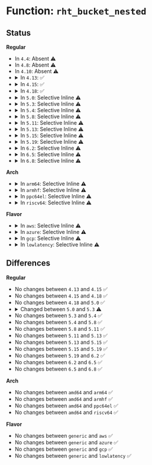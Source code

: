 # Function: <code>rht_bucket_nested</code>

## Status
<b>Regular</b>
<ul>
<li>
In <code>4.4</code>: Absent ⚠️
</li>
<li>
In <code>4.8</code>: Absent ⚠️
</li>
<li>
In <code>4.10</code>: Absent ⚠️
</li>
<li>
<details>
<summary>In <code>4.13</code>: ✅</summary>

```c
struct rhash_head **rht_bucket_nested(const struct bucket_table *tbl, unsigned int hash);
```

**Collision:** Unique Global

**Inline:** No

**Transformation:** False

**Instances:**

```
In lib/rhashtable.c (ffffffff8146aed0)
Location: lib/rhashtable.c:1090
Inline: False
Direct callers:
  - security/apparmor/apparmorfs.c:aa_write_access
  - lib/rhashtable.c:rhashtable_free_and_destroy
  - lib/rhashtable.c:rhashtable_walk_next
  - lib/rhashtable.c:rhashtable_lookup_one
  - lib/rhashtable.c:rht_deferred_worker
  - lib/rhashtable.c:rht_deferred_worker
  - net/netlink/af_netlink.c:netlink_release
  - net/netlink/af_netlink.c:__netlink_lookup
  - net/ipv4/ipmr.c:ipmr_rtm_getroute
  - net/ipv4/ipmr.c:ipmr_get_route
  - net/ipv4/ipmr.c:ip_mr_input
  - net/ipv4/ipmr.c:ipmr_compat_ioctl
  - net/ipv4/ipmr.c:ipmr_ioctl
  - net/ipv4/ipmr.c:mroute_clean_tables
  - net/ipv4/ipmr.c:ipmr_cache_find_parent
  - net/ipv4/ipmr.c:ipmr_cache_find_any
  - net/ipv4/ipmr.c:ipmr_cache_find_any_parent
  - net/ipv6/seg6_hmac.c:seg6_hmac_info_del
  - net/ipv6/seg6_hmac.c:seg6_hmac_info_del
  - net/ipv6/seg6_hmac.c:seg6_hmac_info_lookup
```
**Symbols:**

```
ffffffff8146aed0-ffffffff8146af31: rht_bucket_nested (STB_GLOBAL)
```
</details>
</li>
<li>
<details>
<summary>In <code>4.15</code>: ✅</summary>

```c
struct rhash_head **rht_bucket_nested(const struct bucket_table *tbl, unsigned int hash);
```

**Collision:** Unique Global

**Inline:** No

**Transformation:** False

**Instances:**

```
In lib/rhashtable.c (ffffffff814971b0)
Location: lib/rhashtable.c:1093
Inline: False
Direct callers:
  - ipc/util.c:ipcget
  - security/apparmor/apparmorfs.c:aa_write_access
  - lib/rhashtable.c:rhashtable_free_and_destroy
  - lib/rhashtable.c:rhashtable_walk_next
  - lib/rhashtable.c:rhashtable_lookup_one
  - lib/rhashtable.c:rht_deferred_worker
  - lib/rhashtable.c:rht_deferred_worker
  - net/sched/act_api.c:tcf_action_egdev_lookup
  - net/netlink/af_netlink.c:netlink_release
  - net/netlink/af_netlink.c:__netlink_lookup
  - net/ipv4/ipmr.c:ipmr_rtm_getroute
  - net/ipv4/ipmr.c:ipmr_get_route
  - net/ipv4/ipmr.c:ip_mr_input
  - net/ipv4/ipmr.c:ipmr_compat_ioctl
  - net/ipv4/ipmr.c:ipmr_ioctl
  - net/ipv4/ipmr.c:mroute_clean_tables
  - net/ipv4/ipmr.c:ipmr_cache_find_parent
  - net/ipv4/ipmr.c:ipmr_cache_find_any
  - net/ipv4/ipmr.c:ipmr_cache_find_any_parent
  - net/ipv6/seg6_hmac.c:seg6_hmac_info_del
  - net/ipv6/seg6_hmac.c:seg6_hmac_info_del
  - net/ipv6/seg6_hmac.c:seg6_hmac_info_lookup
```
**Symbols:**

```
ffffffff814971b0-ffffffff81497211: rht_bucket_nested (STB_GLOBAL)
```
</details>
</li>
<li>
<details>
<summary>In <code>4.18</code>: ✅</summary>

```c
struct rhash_head **rht_bucket_nested(const struct bucket_table *tbl, unsigned int hash);
```

**Collision:** Unique Global

**Inline:** No

**Transformation:** False

**Instances:**

```
In lib/rhashtable.c (ffffffff814cc170)
Location: lib/rhashtable.c:1191
Inline: False
Direct callers:
  - ipc/util.c:ipcget
  - ipc/util.c:ipc_set_key_private
  - ipc/util.c:ipc_rmid
  - security/apparmor/apparmorfs.c:aa_write_access
  - lib/rhashtable.c:rhashtable_free_and_destroy
  - lib/rhashtable.c:__rhashtable_walk_find_next
  - lib/rhashtable.c:rhashtable_walk_start_check
  - lib/rhashtable.c:rhashtable_walk_start_check
  - lib/rhashtable.c:rhashtable_lookup_one
  - lib/rhashtable.c:rht_deferred_worker
  - lib/rhashtable.c:rht_deferred_worker
  - net/core/xdp.c:__xdp_return
  - net/core/xdp.c:__xdp_return
  - net/core/xdp.c:xdp_rxq_info_unreg
  - net/core/xdp.c:xdp_rxq_info_unreg
  - net/sched/act_api.c:tcf_action_egdev_lookup
  - net/netlink/af_netlink.c:netlink_release
  - net/netlink/af_netlink.c:__netlink_lookup
  - net/ipv4/inet_fragment.c:inet_frag_kill
  - net/ipv4/ipmr.c:mroute_clean_tables
  - net/ipv4/ipmr_base.c:mr_mfc_find_any
  - net/ipv4/ipmr_base.c:mr_mfc_find_any_parent
  - net/ipv4/ipmr_base.c:mr_mfc_find_parent
  - net/ipv6/ip6mr.c:mroute_clean_tables
  - net/ipv6/seg6_hmac.c:seg6_hmac_info_del
  - net/ipv6/seg6_hmac.c:seg6_hmac_info_del
  - net/ipv6/seg6_hmac.c:seg6_hmac_info_lookup
```
**Symbols:**

```
ffffffff814cc170-ffffffff814cc1cc: rht_bucket_nested (STB_GLOBAL)
```
</details>
</li>
<li>
<details>
<summary>In <code>5.0</code>: Selective Inline ⚠️</summary>

```c
struct rhash_head **rht_bucket_nested(const struct bucket_table *tbl, unsigned int hash);
```

**Collision:** Unique Global

**Inline:** Selective

**Transformation:** False

**Instances:**

```
In lib/rhashtable.c (ffffffff814e0890)
Location: lib/rhashtable.c:1182
Inline: True
Direct callers:
  - kernel/bpf/offload.c:bpf_offload_dev_netdev_unregister
  - kernel/bpf/offload.c:bpf_offload_dev_netdev_unregister
  - kernel/bpf/offload.c:bpf_offload_find_netdev
  - ipc/util.c:ipcget
  - ipc/util.c:ipc_set_key_private
  - ipc/util.c:ipc_rmid
  - security/apparmor/apparmorfs.c:aa_write_access
  - lib/rhashtable.c:rhashtable_free_and_destroy
  - lib/rhashtable.c:__rhashtable_walk_find_next
  - lib/rhashtable.c:rhashtable_walk_start_check
  - lib/rhashtable.c:rhashtable_walk_start_check
  - lib/rhashtable.c:rhashtable_lookup_one
  - lib/rhashtable.c:rht_deferred_worker
  - lib/rhashtable.c:rht_deferred_worker
  - net/core/xdp.c:__xdp_return
  - net/core/xdp.c:__xdp_return
  - net/core/xdp.c:xdp_rxq_info_unreg_mem_model
  - net/core/xdp.c:xdp_rxq_info_unreg_mem_model
  - net/sched/cls_api.c:tc_indr_block_dev_lookup
  - net/netlink/af_netlink.c:netlink_release
  - net/netlink/af_netlink.c:__netlink_lookup
  - net/ipv4/inet_fragment.c:inet_frag_kill
  - net/ipv4/ipmr.c:mroute_clean_tables
  - net/ipv4/ipmr_base.c:mr_mfc_find_any
  - net/ipv4/ipmr_base.c:mr_mfc_find_any_parent
  - net/ipv4/ipmr_base.c:mr_mfc_find_parent
  - net/xfrm/xfrm_policy.c:xfrm_policy_bysel_ctx
  - net/xfrm/xfrm_policy.c:__xfrm_policy_inexact_prune_bin
  - net/xfrm/xfrm_policy.c:xfrm_policy_inexact_alloc_bin
  - net/ipv6/ip6mr.c:mroute_clean_tables
  - net/ipv6/seg6_hmac.c:seg6_hmac_info_del
  - net/ipv6/seg6_hmac.c:seg6_hmac_info_del
  - net/ipv6/seg6_hmac.c:seg6_hmac_info_lookup
```
**Symbols:**

```
ffffffff814e0890-ffffffff814e090a: rht_bucket_nested (STB_GLOBAL)
```
</details>
</li>
<li>
<details>
<summary>In <code>5.3</code>: Selective Inline ⚠️</summary>

```c
struct rhash_lock_head **rht_bucket_nested(const struct bucket_table *tbl, unsigned int hash);
```

**Collision:** Unique Global

**Inline:** Selective

**Transformation:** False

**Instances:**

```
In lib/rhashtable.c (ffffffff8150c9b2)
Location: lib/rhashtable.c:1196
Inline: True
Inline callers:
  - lib/rhashtable.c:rhashtable_free_and_destroy
  - lib/rhashtable.c:__rhashtable_walk_find_next
  - lib/rhashtable.c:rhashtable_walk_start_check
  - lib/rhashtable.c:rhashtable_walk_start_check
Direct callers:
  - kernel/bpf/offload.c:bpf_offload_dev_netdev_unregister
  - kernel/bpf/offload.c:bpf_offload_find_netdev
  - ipc/util.c:ipcget
  - net/core/xdp.c:__xdp_release_frame
  - net/core/xdp.c:__xdp_return
  - net/core/xdp.c:__xdp_return
  - net/core/xdp.c:xdp_rxq_info_unreg_mem_model
  - net/core/xdp.c:__mem_id_disconnect
  - net/sched/cls_api.c:tc_indr_block_dev_lookup
  - net/netlink/af_netlink.c:__netlink_lookup
  - net/ipv4/ipmr_base.c:mr_mfc_find_any
  - net/ipv4/ipmr_base.c:mr_mfc_find_any_parent
  - net/ipv4/ipmr_base.c:mr_mfc_find_parent
  - net/xfrm/xfrm_policy.c:xfrm_policy_bysel_ctx
  - net/xfrm/xfrm_policy.c:xfrm_policy_inexact_alloc_bin
  - net/ipv6/seg6_hmac.c:seg6_hmac_info_del
  - net/ipv6/seg6_hmac.c:seg6_hmac_info_lookup
```
**Symbols:**

```
ffffffff8150c7a0-ffffffff8150c7b9: rht_bucket_nested (STB_GLOBAL)
```
</details>
</li>
<li>
<details>
<summary>In <code>5.4</code>: Selective Inline ⚠️</summary>

```c
struct rhash_lock_head **rht_bucket_nested(const struct bucket_table *tbl, unsigned int hash);
```

**Collision:** Unique Global

**Inline:** Selective

**Transformation:** False

**Instances:**

```
In lib/rhashtable.c (ffffffff8152a802)
Location: lib/rhashtable.c:1196
Inline: True
Inline callers:
  - lib/rhashtable.c:rhashtable_free_and_destroy
  - lib/rhashtable.c:__rhashtable_walk_find_next
  - lib/rhashtable.c:rhashtable_walk_start_check
  - lib/rhashtable.c:rhashtable_walk_start_check
Direct callers:
  - kernel/bpf/offload.c:bpf_offload_dev_netdev_unregister
  - kernel/bpf/offload.c:bpf_offload_find_netdev
  - ipc/util.c:ipcget
  - net/core/xdp.c:__xdp_release_frame
  - net/core/xdp.c:__xdp_return
  - net/core/xdp.c:__xdp_return
  - net/core/xdp.c:xdp_rxq_info_unreg_mem_model
  - net/core/xdp.c:mem_id_disconnect
  - net/core/flow_offload.c:flow_indr_block_dev_lookup
  - net/netlink/af_netlink.c:__netlink_lookup
  - net/ipv4/ipmr_base.c:mr_mfc_find_any
  - net/ipv4/ipmr_base.c:mr_mfc_find_any_parent
  - net/ipv4/ipmr_base.c:mr_mfc_find_parent
  - net/xfrm/xfrm_policy.c:xfrm_policy_bysel_ctx
  - net/xfrm/xfrm_policy.c:xfrm_policy_inexact_alloc_bin
  - net/ipv6/seg6_hmac.c:seg6_hmac_info_del
  - net/ipv6/seg6_hmac.c:seg6_hmac_info_lookup
```
**Symbols:**

```
ffffffff8152a5f0-ffffffff8152a609: rht_bucket_nested (STB_GLOBAL)
```
</details>
</li>
<li>
<details>
<summary>In <code>5.8</code>: Selective Inline ⚠️</summary>

```c
struct rhash_lock_head **rht_bucket_nested(const struct bucket_table *tbl, unsigned int hash);
```

**Collision:** Unique Global

**Inline:** Selective

**Transformation:** False

**Instances:**

```
In lib/rhashtable.c (ffffffff8158ef6d)
Location: lib/rhashtable.c:1203
Inline: True
Inline callers:
  - lib/rhashtable.c:__rhashtable_walk_find_next
  - lib/rhashtable.c:rhashtable_walk_start_check
  - lib/rhashtable.c:rhashtable_walk_start_check
Direct callers:
  - ipc/util.c:ipc_findkey
  - net/core/xdp.c:__xdp_release_frame
  - net/netlink/af_netlink.c:__netlink_lookup
  - net/ipv4/ipmr_base.c:__rhashtable_lookup
  - net/xfrm/xfrm_policy.c:xfrm_policy_inexact_lookup_rcu
  - net/xfrm/xfrm_policy.c:xfrm_policy_inexact_alloc_bin
  - net/ipv6/seg6_hmac.c:seg6_hmac_info_del
  - net/ipv6/seg6_hmac.c:seg6_hmac_info_lookup
```
**Symbols:**

```
ffffffff8158df30-ffffffff8158df49: rht_bucket_nested (STB_GLOBAL)
```
</details>
</li>
<li>
<details>
<summary>In <code>5.11</code>: Selective Inline ⚠️</summary>

```c
struct rhash_lock_head **rht_bucket_nested(const struct bucket_table *tbl, unsigned int hash);
```

**Collision:** Unique Global

**Inline:** Selective

**Transformation:** False

**Instances:**

```
In lib/rhashtable.c (ffffffff815abadd)
Location: lib/rhashtable.c:1203
Inline: True
Inline callers:
  - lib/rhashtable.c:__rhashtable_walk_find_next
  - lib/rhashtable.c:rhashtable_walk_start_check
  - lib/rhashtable.c:rhashtable_walk_start_check
Direct callers:
  - kernel/bpf/offload.c:bpf_offload_find_netdev
  - ipc/util.c:ipc_findkey
  - net/netlink/af_netlink.c:__netlink_lookup
  - net/ipv4/ipmr_base.c:__rhashtable_lookup
  - net/xfrm/xfrm_policy.c:xfrm_policy_inexact_lookup
  - net/xfrm/xfrm_policy.c:xfrm_policy_inexact_alloc_bin
  - net/ipv6/seg6_hmac.c:seg6_hmac_info_del
  - net/ipv6/seg6_hmac.c:seg6_hmac_info_lookup
```
**Symbols:**

```
ffffffff815aaac0-ffffffff815aaad9: rht_bucket_nested (STB_GLOBAL)
```
</details>
</li>
<li>
<details>
<summary>In <code>5.13</code>: Selective Inline ⚠️</summary>

```c
struct rhash_lock_head **rht_bucket_nested(const struct bucket_table *tbl, unsigned int hash);
```

**Collision:** Unique Global

**Inline:** Selective

**Transformation:** False

**Instances:**

```
In lib/rhashtable.c (ffffffff815b5fc4)
Location: lib/rhashtable.c:1203
Inline: True
Inline callers:
  - lib/rhashtable.c:__rhashtable_walk_find_next
  - lib/rhashtable.c:rhashtable_walk_start_check
  - lib/rhashtable.c:rhashtable_walk_start_check
Direct callers:
  - kernel/bpf/offload.c:bpf_offload_find_netdev
  - ipc/util.c:ipc_findkey
  - net/netlink/af_netlink.c:__netlink_lookup
  - net/ipv4/ipmr_base.c:__rhashtable_lookup
  - net/xfrm/xfrm_policy.c:xfrm_policy_inexact_lookup
  - net/xfrm/xfrm_policy.c:xfrm_policy_inexact_alloc_bin
  - net/ipv6/seg6_hmac.c:seg6_hmac_info_del
  - net/ipv6/seg6_hmac.c:seg6_hmac_info_lookup
```
**Symbols:**

```
ffffffff815b56e0-ffffffff815b56f9: rht_bucket_nested (STB_GLOBAL)
```
</details>
</li>
<li>
<details>
<summary>In <code>5.15</code>: Selective Inline ⚠️</summary>

```c
struct rhash_lock_head **rht_bucket_nested(const struct bucket_table *tbl, unsigned int hash);
```

**Collision:** Unique Global

**Inline:** Selective

**Transformation:** False

**Instances:**

```
In lib/rhashtable.c (ffffffff8161c471)
Location: lib/rhashtable.c:1203
Inline: True
Inline callers:
  - lib/rhashtable.c:__rhashtable_walk_find_next
  - lib/rhashtable.c:rhashtable_walk_start_check
  - lib/rhashtable.c:rhashtable_walk_start_check
Direct callers:
  - kernel/bpf/offload.c:bpf_offload_find_netdev
  - ipc/util.c:ipc_findkey
  - net/netlink/af_netlink.c:__netlink_lookup
  - net/ipv4/ipmr_base.c:__rhashtable_lookup
  - net/xfrm/xfrm_policy.c:xfrm_policy_inexact_lookup
  - net/xfrm/xfrm_policy.c:xfrm_policy_inexact_alloc_bin
  - net/ipv6/ioam6.c:ioam6_namespace
  - net/ipv6/ioam6.c:ioam6_genl_ns_set_schema
  - net/ipv6/ioam6.c:ioam6_genl_delsc
  - net/ipv6/ioam6.c:ioam6_genl_delns
  - net/ipv6/seg6_hmac.c:seg6_hmac_info_del
  - net/ipv6/seg6_hmac.c:seg6_hmac_info_lookup
```
**Symbols:**

```
ffffffff8161bb40-ffffffff8161bb59: rht_bucket_nested (STB_GLOBAL)
```
</details>
</li>
<li>
<details>
<summary>In <code>5.19</code>: Selective Inline ⚠️</summary>

```c
struct rhash_lock_head **rht_bucket_nested(const struct bucket_table *tbl, unsigned int hash);
```

**Collision:** Unique Global

**Inline:** Selective

**Transformation:** False

**Instances:**

```
In lib/rhashtable.c (ffffffff816e9c0f)
Location: lib/rhashtable.c:1203
Inline: True
Inline callers:
  - lib/rhashtable.c:__rhashtable_walk_find_next
  - lib/rhashtable.c:rhashtable_walk_start_check
  - lib/rhashtable.c:rhashtable_walk_start_check
Direct callers:
  - kernel/bpf/offload.c:bpf_offload_dev_netdev_unregister
  - kernel/bpf/offload.c:bpf_offload_find_netdev
  - ipc/util.c:ipc_findkey
  - net/core/xdp.c:__xdp_release_frame
  - net/core/xdp.c:__xdp_return
  - net/core/xdp.c:xdp_unreg_mem_model
  - net/ipv4/inet_fragment.c:inet_frag_find
  - net/xfrm/xfrm_policy.c:xfrm_policy_bysel_ctx
  - net/xfrm/xfrm_policy.c:xfrm_policy_inexact_alloc_bin
  - net/ipv6/ioam6.c:ioam6_namespace
  - net/ipv6/ioam6.c:ioam6_genl_ns_set_schema
  - net/ipv6/ioam6.c:ioam6_genl_ns_set_schema
  - net/ipv6/ioam6.c:ioam6_genl_delsc
  - net/ipv6/ioam6.c:ioam6_genl_addsc
  - net/ipv6/ioam6.c:ioam6_genl_delns
  - net/ipv6/ioam6.c:ioam6_genl_addns
  - net/ipv6/seg6_hmac.c:seg6_hmac_info_del
  - net/ipv6/seg6_hmac.c:seg6_hmac_info_lookup
```
**Symbols:**

```
ffffffff816e94d0-ffffffff816e94f3: rht_bucket_nested (STB_GLOBAL)
```
</details>
</li>
<li>
<details>
<summary>In <code>6.2</code>: Selective Inline ⚠️</summary>

```c
struct rhash_lock_head **rht_bucket_nested(const struct bucket_table *tbl, unsigned int hash);
```

**Collision:** Unique Global

**Inline:** Selective

**Transformation:** False

**Instances:**

```
In lib/rhashtable.c (ffffffff817d9dcf)
Location: lib/rhashtable.c:1207
Inline: True
Inline callers:
  - lib/rhashtable.c:__rhashtable_walk_find_next
  - lib/rhashtable.c:rhashtable_walk_start_check
  - lib/rhashtable.c:rhashtable_walk_start_check
Direct callers:
  - kernel/bpf/offload.c:bpf_offload_find_netdev
  - ipc/util.c:ipc_findkey
  - net/ipv4/inet_fragment.c:inet_frag_find
  - net/xfrm/xfrm_policy.c:xfrm_policy_bysel_ctx
  - net/xfrm/xfrm_policy.c:xfrm_policy_inexact_alloc_bin
  - net/ipv6/ioam6.c:ioam6_namespace
  - net/ipv6/ioam6.c:ioam6_genl_ns_set_schema
  - net/ipv6/ioam6.c:ioam6_genl_ns_set_schema
  - net/ipv6/ioam6.c:ioam6_genl_delsc
  - net/ipv6/ioam6.c:ioam6_genl_addsc
  - net/ipv6/ioam6.c:ioam6_genl_delns
  - net/ipv6/ioam6.c:ioam6_genl_addns
  - net/ipv6/seg6_hmac.c:seg6_hmac_info_del
  - net/ipv6/seg6_hmac.c:seg6_hmac_info_lookup
```
**Symbols:**

```
ffffffff817d9620-ffffffff817d9643: rht_bucket_nested (STB_GLOBAL)
```
</details>
</li>
<li>
<details>
<summary>In <code>6.5</code>: Selective Inline ⚠️</summary>

```c
struct rhash_lock_head **rht_bucket_nested(const struct bucket_table *tbl, unsigned int hash);
```

**Collision:** Unique Global

**Inline:** Selective

**Transformation:** False

**Instances:**

```
In lib/rhashtable.c (ffffffff8181914f)
Location: lib/rhashtable.c:1207
Inline: True
Inline callers:
  - lib/rhashtable.c:__rhashtable_walk_find_next
  - lib/rhashtable.c:rhashtable_walk_start_check
  - lib/rhashtable.c:rhashtable_walk_start_check
Direct callers:
  - kernel/bpf/offload.c:__bpf_offload_dev_netdev_unregister
  - kernel/bpf/offload.c:bpf_offload_find_netdev
  - ipc/util.c:ipc_findkey
  - net/core/xdp.c:xdp_unreg_mem_model
  - net/ipv4/inet_fragment.c:inet_frag_find
  - net/xfrm/xfrm_policy.c:xfrm_policy_bysel_ctx
  - net/xfrm/xfrm_policy.c:xfrm_policy_inexact_alloc_bin
  - net/ipv6/ioam6.c:ioam6_namespace
  - net/ipv6/ioam6.c:ioam6_genl_ns_set_schema
  - net/ipv6/ioam6.c:ioam6_genl_ns_set_schema
  - net/ipv6/ioam6.c:ioam6_genl_delsc
  - net/ipv6/ioam6.c:ioam6_genl_addsc
  - net/ipv6/ioam6.c:ioam6_genl_delns
  - net/ipv6/ioam6.c:ioam6_genl_addns
  - net/ipv6/seg6_hmac.c:seg6_hmac_info_del
  - net/ipv6/seg6_hmac.c:seg6_hmac_info_lookup
  - net/handshake/request.c:handshake_req_hash_lookup
```
**Symbols:**

```
ffffffff81818820-ffffffff81818843: rht_bucket_nested (STB_GLOBAL)
```
</details>
</li>
<li>
<details>
<summary>In <code>6.8</code>: Selective Inline ⚠️</summary>

```c
struct rhash_lock_head **rht_bucket_nested(const struct bucket_table *tbl, unsigned int hash);
```

**Collision:** Unique Global

**Inline:** Selective

**Transformation:** False

**Instances:**

```
In lib/rhashtable.c (ffffffff8185e49f)
Location: lib/rhashtable.c:1207
Inline: True
Inline callers:
  - lib/rhashtable.c:__rhashtable_walk_find_next
  - lib/rhashtable.c:rhashtable_walk_start_check
  - lib/rhashtable.c:rhashtable_walk_start_check
Direct callers:
  - kernel/bpf/offload.c:__bpf_offload_dev_netdev_unregister
  - kernel/bpf/offload.c:bpf_offload_find_netdev
  - ipc/util.c:ipc_findkey
  - net/core/xdp.c:xdp_unreg_mem_model
  - net/ipv4/inet_fragment.c:inet_frag_find
  - net/xfrm/xfrm_policy.c:xfrm_policy_inexact_lookup
  - net/xfrm/xfrm_policy.c:xfrm_policy_inexact_alloc_bin
  - net/ipv6/ioam6.c:ioam6_namespace
  - net/ipv6/ioam6.c:ioam6_genl_ns_set_schema
  - net/ipv6/ioam6.c:ioam6_genl_ns_set_schema
  - net/ipv6/ioam6.c:ioam6_genl_delsc
  - net/ipv6/ioam6.c:ioam6_genl_addsc
  - net/ipv6/ioam6.c:ioam6_genl_delns
  - net/ipv6/ioam6.c:ioam6_genl_addns
  - net/ipv6/seg6_hmac.c:seg6_hmac_info_del
  - net/ipv6/seg6_hmac.c:seg6_hmac_info_lookup
  - net/handshake/request.c:handshake_req_hash_lookup
```
**Symbols:**

```
ffffffff8185db20-ffffffff8185db43: rht_bucket_nested (STB_GLOBAL)
```
</details>
</li>
</ul>
<b>Arch</b>
<ul>
<li>
<details>
<summary>In <code>arm64</code>: Selective Inline ⚠️</summary>

```c
struct rhash_lock_head **rht_bucket_nested(const struct bucket_table *tbl, unsigned int hash);
```

**Collision:** Unique Global

**Inline:** Selective

**Transformation:** False

**Instances:**

```
In lib/rhashtable.c (ffff800010636960)
Location: lib/rhashtable.c:1196
Inline: True
Inline callers:
  - lib/rhashtable.c:rhashtable_free_and_destroy
  - lib/rhashtable.c:__rhashtable_walk_find_next
  - lib/rhashtable.c:rhashtable_walk_start_check
  - lib/rhashtable.c:rhashtable_walk_start_check
Direct callers:
  - kernel/bpf/offload.c:bpf_offload_find_netdev
  - ipc/util.c:ipcget
  - net/core/xdp.c:__xdp_release_frame
  - net/core/xdp.c:__xdp_return
  - net/core/xdp.c:__xdp_return
  - net/core/xdp.c:xdp_rxq_info_unreg_mem_model
  - net/core/xdp.c:mem_id_disconnect
  - net/core/flow_offload.c:flow_indr_block_dev_lookup
  - net/netlink/af_netlink.c:__netlink_lookup
  - net/ipv4/ipmr_base.c:mr_mfc_find_any
  - net/ipv4/ipmr_base.c:mr_mfc_find_any_parent
  - net/ipv4/ipmr_base.c:mr_mfc_find_parent
  - net/xfrm/xfrm_policy.c:xfrm_policy_bysel_ctx
  - net/xfrm/xfrm_policy.c:xfrm_policy_inexact_alloc_bin
  - net/ipv6/seg6_hmac.c:seg6_hmac_info_lookup
```
**Symbols:**

```
ffff800010635a70-ffff800010635a94: rht_bucket_nested (STB_GLOBAL)
```
</details>
</li>
<li>
<details>
<summary>In <code>armhf</code>: Selective Inline ⚠️</summary>

```c
struct rhash_lock_head **rht_bucket_nested(const struct bucket_table *tbl, unsigned int hash);
```

**Collision:** Unique Global

**Inline:** Selective

**Transformation:** False

**Instances:**

```
In lib/rhashtable.c (c07dc61c)
Location: lib/rhashtable.c:1196
Inline: True
Inline callers:
  - lib/rhashtable.c:rhashtable_free_and_destroy
  - lib/rhashtable.c:__rhashtable_walk_find_next
  - lib/rhashtable.c:rhashtable_walk_start_check
  - lib/rhashtable.c:rhashtable_walk_start_check
Direct callers:
  - kernel/bpf/offload.c:bpf_offload_dev_netdev_unregister
  - kernel/bpf/offload.c:bpf_offload_find_netdev
  - ipc/util.c:ipcget
  - net/core/xdp.c:__xdp_release_frame
  - net/core/xdp.c:mem_id_disconnect
  - net/core/flow_offload.c:flow_indr_block_call
  - net/core/flow_offload.c:__flow_indr_block_cb_unregister
  - net/core/flow_offload.c:__flow_indr_block_cb_register
  - net/netlink/af_netlink.c:netlink_autobind
  - net/netlink/af_netlink.c:netlink_lookup
  - net/ipv4/ipmr_base.c:mr_mfc_find_any
  - net/ipv4/ipmr_base.c:mr_mfc_find_any_parent
  - net/ipv4/ipmr_base.c:mr_mfc_find_parent
  - net/xfrm/xfrm_policy.c:xfrm_policy_inexact_lookup_rcu
  - net/xfrm/xfrm_policy.c:xfrm_policy_inexact_alloc_bin
```
**Symbols:**

```
c07db98c-c07db9b0: rht_bucket_nested (STB_GLOBAL)
```
</details>
</li>
<li>
<details>
<summary>In <code>ppc64el</code>: Selective Inline ⚠️</summary>

```c
struct rhash_lock_head **rht_bucket_nested(const struct bucket_table *tbl, unsigned int hash);
```

**Collision:** Unique Global

**Inline:** Selective

**Transformation:** False

**Instances:**

```
In lib/rhashtable.c (c0000000007db860)
Location: lib/rhashtable.c:1196
Inline: True
Inline callers:
  - lib/rhashtable.c:rhashtable_free_and_destroy
  - lib/rhashtable.c:__rhashtable_walk_find_next
  - lib/rhashtable.c:rhashtable_walk_start_check
  - lib/rhashtable.c:rhashtable_walk_start_check
Direct callers:
  - kernel/bpf/offload.c:bpf_offload_find_netdev
  - ipc/util.c:ipcget
  - net/core/xdp.c:__xdp_release_frame
  - net/core/xdp.c:__xdp_return
  - net/core/xdp.c:__xdp_return
  - net/core/xdp.c:xdp_rxq_info_unreg_mem_model
  - net/core/xdp.c:mem_id_disconnect
  - net/core/flow_offload.c:flow_indr_block_dev_lookup
  - net/netlink/af_netlink.c:__netlink_lookup
  - net/ipv4/ipmr_base.c:mr_mfc_find_any
  - net/ipv4/ipmr_base.c:mr_mfc_find_any_parent
  - net/ipv4/ipmr_base.c:mr_mfc_find_parent
  - net/xfrm/xfrm_policy.c:xfrm_policy_bysel_ctx
  - net/xfrm/xfrm_policy.c:xfrm_policy_inexact_alloc_bin
  - net/ipv6/seg6_hmac.c:seg6_hmac_info_lookup
```
**Symbols:**

```
c0000000007db2d0-c0000000007db318: rht_bucket_nested (STB_GLOBAL)
```
</details>
</li>
<li>
<details>
<summary>In <code>riscv64</code>: Selective Inline ⚠️</summary>

```c
struct rhash_lock_head **rht_bucket_nested(const struct bucket_table *tbl, unsigned int hash);
```

**Collision:** Unique Global

**Inline:** Selective

**Transformation:** False

**Instances:**

```
In lib/rhashtable.c (ffffffe00046337c)
Location: lib/rhashtable.c:1196
Inline: True
Inline callers:
  - lib/rhashtable.c:rhashtable_free_and_destroy
  - lib/rhashtable.c:__rhashtable_walk_find_next
  - lib/rhashtable.c:rhashtable_walk_start_check
  - lib/rhashtable.c:rhashtable_walk_start_check
Direct callers:
  - kernel/bpf/offload.c:bpf_offload_find_netdev
  - ipc/util.c:ipcget
  - net/core/xdp.c:__xdp_release_frame
  - net/core/xdp.c:__xdp_return
  - net/core/xdp.c:__xdp_return
  - net/core/xdp.c:xdp_rxq_info_unreg_mem_model
  - net/core/xdp.c:mem_id_disconnect
  - net/core/flow_offload.c:flow_indr_block_dev_lookup
  - net/netlink/af_netlink.c:__netlink_lookup
  - net/ipv4/ipmr_base.c:mr_mfc_find_any
  - net/ipv4/ipmr_base.c:mr_mfc_find_any_parent
  - net/ipv4/ipmr_base.c:mr_mfc_find_parent
  - net/xfrm/xfrm_policy.c:xfrm_policy_bysel_ctx
  - net/xfrm/xfrm_policy.c:xfrm_policy_inexact_alloc_bin
  - net/ipv6/seg6_hmac.c:seg6_hmac_info_lookup
```
**Symbols:**

```
ffffffe000463234-ffffffe00046325e: rht_bucket_nested (STB_GLOBAL)
```
</details>
</li>
</ul>
<b>Flavor</b>
<ul>
<li>
<details>
<summary>In <code>aws</code>: Selective Inline ⚠️</summary>

```c
struct rhash_lock_head **rht_bucket_nested(const struct bucket_table *tbl, unsigned int hash);
```

**Collision:** Unique Global

**Inline:** Selective

**Transformation:** False

**Instances:**

```
In lib/rhashtable.c (ffffffff81522de2)
Location: lib/rhashtable.c:1196
Inline: True
Inline callers:
  - lib/rhashtable.c:rhashtable_free_and_destroy
  - lib/rhashtable.c:__rhashtable_walk_find_next
  - lib/rhashtable.c:rhashtable_walk_start_check
  - lib/rhashtable.c:rhashtable_walk_start_check
Direct callers:
  - kernel/bpf/offload.c:bpf_offload_dev_netdev_unregister
  - kernel/bpf/offload.c:bpf_offload_find_netdev
  - ipc/util.c:ipcget
  - net/core/xdp.c:__xdp_release_frame
  - net/core/xdp.c:__xdp_return
  - net/core/xdp.c:__xdp_return
  - net/core/xdp.c:xdp_rxq_info_unreg_mem_model
  - net/core/xdp.c:mem_id_disconnect
  - net/core/flow_offload.c:flow_indr_block_dev_lookup
  - net/netlink/af_netlink.c:__netlink_lookup
  - net/ipv4/ipmr_base.c:mr_mfc_find_any
  - net/ipv4/ipmr_base.c:mr_mfc_find_any_parent
  - net/ipv4/ipmr_base.c:mr_mfc_find_parent
  - net/xfrm/xfrm_policy.c:xfrm_policy_bysel_ctx
  - net/xfrm/xfrm_policy.c:xfrm_policy_inexact_alloc_bin
  - net/ipv6/seg6_hmac.c:seg6_hmac_info_del
  - net/ipv6/seg6_hmac.c:seg6_hmac_info_lookup
```
**Symbols:**

```
ffffffff81522bd0-ffffffff81522be9: rht_bucket_nested (STB_GLOBAL)
```
</details>
</li>
<li>
<details>
<summary>In <code>azure</code>: Selective Inline ⚠️</summary>

```c
struct rhash_lock_head **rht_bucket_nested(const struct bucket_table *tbl, unsigned int hash);
```

**Collision:** Unique Global

**Inline:** Selective

**Transformation:** False

**Instances:**

```
In lib/rhashtable.c (ffffffff815130c2)
Location: lib/rhashtable.c:1196
Inline: True
Inline callers:
  - lib/rhashtable.c:rhashtable_free_and_destroy
  - lib/rhashtable.c:__rhashtable_walk_find_next
  - lib/rhashtable.c:rhashtable_walk_start_check
  - lib/rhashtable.c:rhashtable_walk_start_check
Direct callers:
  - kernel/bpf/offload.c:bpf_offload_dev_netdev_unregister
  - kernel/bpf/offload.c:bpf_offload_find_netdev
  - ipc/util.c:ipcget
  - net/core/xdp.c:__xdp_release_frame
  - net/core/xdp.c:__xdp_return
  - net/core/xdp.c:__xdp_return
  - net/core/xdp.c:xdp_rxq_info_unreg_mem_model
  - net/core/xdp.c:mem_id_disconnect
  - net/core/flow_offload.c:flow_indr_block_dev_lookup
  - net/netlink/af_netlink.c:__netlink_lookup
  - net/ipv4/ipmr_base.c:mr_mfc_find_any
  - net/ipv4/ipmr_base.c:mr_mfc_find_any_parent
  - net/ipv4/ipmr_base.c:mr_mfc_find_parent
  - net/xfrm/xfrm_policy.c:xfrm_policy_bysel_ctx
  - net/xfrm/xfrm_policy.c:xfrm_policy_inexact_alloc_bin
  - net/ipv6/seg6_hmac.c:seg6_hmac_info_del
  - net/ipv6/seg6_hmac.c:seg6_hmac_info_lookup
```
**Symbols:**

```
ffffffff81512eb0-ffffffff81512ec9: rht_bucket_nested (STB_GLOBAL)
```
</details>
</li>
<li>
<details>
<summary>In <code>gcp</code>: Selective Inline ⚠️</summary>

```c
struct rhash_lock_head **rht_bucket_nested(const struct bucket_table *tbl, unsigned int hash);
```

**Collision:** Unique Global

**Inline:** Selective

**Transformation:** False

**Instances:**

```
In lib/rhashtable.c (ffffffff8151ee72)
Location: lib/rhashtable.c:1196
Inline: True
Inline callers:
  - lib/rhashtable.c:rhashtable_free_and_destroy
  - lib/rhashtable.c:__rhashtable_walk_find_next
  - lib/rhashtable.c:rhashtable_walk_start_check
  - lib/rhashtable.c:rhashtable_walk_start_check
Direct callers:
  - kernel/bpf/offload.c:bpf_offload_dev_netdev_unregister
  - kernel/bpf/offload.c:bpf_offload_find_netdev
  - ipc/util.c:ipcget
  - net/core/xdp.c:__xdp_release_frame
  - net/core/xdp.c:__xdp_return
  - net/core/xdp.c:__xdp_return
  - net/core/xdp.c:xdp_rxq_info_unreg_mem_model
  - net/core/xdp.c:mem_id_disconnect
  - net/core/flow_offload.c:flow_indr_block_dev_lookup
  - net/netlink/af_netlink.c:__netlink_lookup
  - net/ipv4/ipmr_base.c:mr_mfc_find_any
  - net/ipv4/ipmr_base.c:mr_mfc_find_any_parent
  - net/ipv4/ipmr_base.c:mr_mfc_find_parent
  - net/xfrm/xfrm_policy.c:xfrm_policy_bysel_ctx
  - net/xfrm/xfrm_policy.c:xfrm_policy_inexact_alloc_bin
  - net/ipv6/seg6_hmac.c:seg6_hmac_info_del
  - net/ipv6/seg6_hmac.c:seg6_hmac_info_lookup
```
**Symbols:**

```
ffffffff8151ec60-ffffffff8151ec79: rht_bucket_nested (STB_GLOBAL)
```
</details>
</li>
<li>
<details>
<summary>In <code>lowlatency</code>: Selective Inline ⚠️</summary>

```c
struct rhash_lock_head **rht_bucket_nested(const struct bucket_table *tbl, unsigned int hash);
```

**Collision:** Unique Global

**Inline:** Selective

**Transformation:** False

**Instances:**

```
In lib/rhashtable.c (ffffffff8153888f)
Location: lib/rhashtable.c:1196
Inline: True
Inline callers:
  - lib/rhashtable.c:rhashtable_free_and_destroy
  - lib/rhashtable.c:__rhashtable_walk_find_next
  - lib/rhashtable.c:rhashtable_walk_start_check
  - lib/rhashtable.c:rhashtable_walk_start_check
Direct callers:
  - kernel/bpf/offload.c:bpf_offload_dev_netdev_unregister
  - kernel/bpf/offload.c:bpf_map_offload_map_alloc
  - kernel/bpf/offload.c:bpf_prog_offload_init
  - ipc/util.c:ipcget
  - net/core/xdp.c:__xdp_release_frame
  - net/core/xdp.c:__xdp_return
  - net/core/xdp.c:__xdp_return
  - net/core/xdp.c:xdp_rxq_info_unreg_mem_model
  - net/core/xdp.c:xdp_rxq_info_unreg_mem_model
  - net/core/flow_offload.c:flow_indr_block_call
  - net/core/flow_offload.c:__flow_indr_block_cb_unregister
  - net/core/flow_offload.c:__flow_indr_block_cb_register
  - net/netlink/af_netlink.c:netlink_lookup
  - net/ipv4/ipmr_base.c:mr_mfc_find_any
  - net/ipv4/ipmr_base.c:mr_mfc_find_any_parent
  - net/ipv4/ipmr_base.c:mr_mfc_find_parent
  - net/xfrm/xfrm_policy.c:xfrm_policy_bysel_ctx
  - net/xfrm/xfrm_policy.c:xfrm_policy_inexact_alloc_bin
  - net/ipv6/seg6_hmac.c:seg6_push_hmac
  - net/ipv6/seg6_hmac.c:seg6_hmac_info_del
  - net/ipv6/seg6_hmac.c:seg6_hmac_validate_skb
```
**Symbols:**

```
ffffffff81538600-ffffffff81538619: rht_bucket_nested (STB_GLOBAL)
```
</details>
</li>
</ul>

## Differences
<b>Regular</b>
<ul>
<li>
No changes between <code>4.13</code> and <code>4.15</code> ✅
</li>
<li>
No changes between <code>4.15</code> and <code>4.18</code> ✅
</li>
<li>
No changes between <code>4.18</code> and <code>5.0</code> ✅
</li>
<li>
<details>
<summary>Changed between <code>5.0</code> and <code>5.3</code> ⚠️</summary>
<ul>
<li>
<b>Return type changed. </b>
<code>struct rhash_head **</code> ➡️ <code>struct rhash_lock_head **</code>
</li>
</ul>
</details>
</li>
<li>
No changes between <code>5.3</code> and <code>5.4</code> ✅
</li>
<li>
No changes between <code>5.4</code> and <code>5.8</code> ✅
</li>
<li>
No changes between <code>5.8</code> and <code>5.11</code> ✅
</li>
<li>
No changes between <code>5.11</code> and <code>5.13</code> ✅
</li>
<li>
No changes between <code>5.13</code> and <code>5.15</code> ✅
</li>
<li>
No changes between <code>5.15</code> and <code>5.19</code> ✅
</li>
<li>
No changes between <code>5.19</code> and <code>6.2</code> ✅
</li>
<li>
No changes between <code>6.2</code> and <code>6.5</code> ✅
</li>
<li>
No changes between <code>6.5</code> and <code>6.8</code> ✅
</li>
</ul>
<b>Arch</b>
<ul>
<li>
No changes between <code>amd64</code> and <code>arm64</code> ✅
</li>
<li>
No changes between <code>amd64</code> and <code>armhf</code> ✅
</li>
<li>
No changes between <code>amd64</code> and <code>ppc64el</code> ✅
</li>
<li>
No changes between <code>amd64</code> and <code>riscv64</code> ✅
</li>
</ul>
<b>Flavor</b>
<ul>
<li>
No changes between <code>generic</code> and <code>aws</code> ✅
</li>
<li>
No changes between <code>generic</code> and <code>azure</code> ✅
</li>
<li>
No changes between <code>generic</code> and <code>gcp</code> ✅
</li>
<li>
No changes between <code>generic</code> and <code>lowlatency</code> ✅
</li>
</ul>
